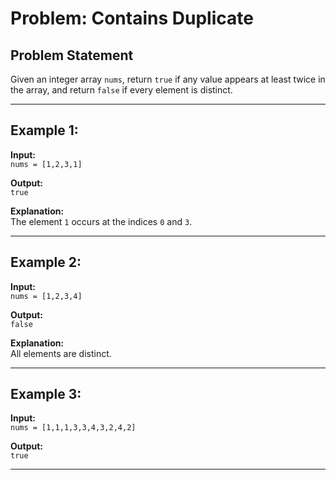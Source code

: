 # Problem: Contains Duplicate

## Problem Statement
Given an integer array `nums`, return `true` if any value appears at least twice in the array, and return `false` if every element is distinct.

---

## Example 1:

**Input:**  
`nums = [1,2,3,1]`

**Output:**  
`true`

**Explanation:**  
The element `1` occurs at the indices `0` and `3`.

---

## Example 2:

**Input:**  
`nums = [1,2,3,4]`

**Output:**  
`false`

**Explanation:**  
All elements are distinct.

---

## Example 3:

**Input:**  
`nums = [1,1,1,3,3,4,3,2,4,2]`

**Output:**  
`true`

---
